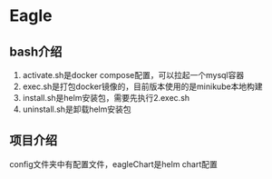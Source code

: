 # Eagle

## bash介绍
1. activate.sh是docker compose配置，可以拉起一个mysql容器
2. exec.sh是打包docker镜像的，目前版本使用的是minikube本地构建
3. install.sh是helm安装包，需要先执行2.exec.sh
4. uninstall.sh是卸载helm安装包

## 项目介绍
config文件夹中有配置文件，eagleChart是helm chart配置
